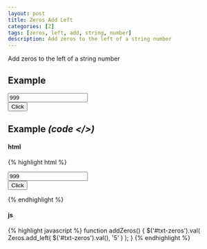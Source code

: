 ```yaml
---
layout: post
title: Zeros Add Left
categories: [Z]
tags: [zeros, left, add, string, number]
description: Add zeros to the left of a string number
---
```


Add zeros to the left of a string number

## Example

<form class="form-inline" role="form" >
  <div class="form-group" >
    <input type="text" class="form-control" id="txt-zeros" name="txt-zeros" placeholder="type a number" value="999" >
  </div>
  <button type="button" class="btn btn-default" onclick="javascript:addZeros()" >Click</button>
</form>

<script>
  function addZeros() {
    $('#txt-zeros').val(
      Zeros.add_left( $('#txt-zeros').val(), '5' )
    );
  }
</script>

## Example <i>(code </>)</i>

#### html

{% highlight html %}
<form class="form-inline" role="form" >
  <div class="form-group" >
    <input type="text" class="form-control" id="txt-zeros" name="txt-zeros" placeholder="type a number" value="999" >
  </div>
  <button type="button" class="btn btn-default" onclick="javascript:addZeros()" >Click</button>
</form>
{% endhighlight %}

#### js

{% highlight javascript %}
function addZeros() {
  $('#txt-zeros').val(
    Zeros.add_left( $('#txt-zeros').val(), '5' )
  );
}
{% endhighlight %}
